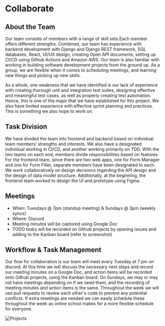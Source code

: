 # Collaborate

## About the Team

Our team consists of members with a range of skill sets.Each member offers different strengths. Combined, our team has experience with backend development with Django and Django REST framework, SQL databases, React, UI/UX design, creating Open API documents, setting up CI/CD using Github Actions and Amazon AWS. Our team is also familiar with working in building software development projects from the ground up. As a group, we are flexible when it comes to scheduling meetings, and learning new things and picking up new skills.

As a whole, one weakness that we have identified is our lack of experience with creating thorough unit and integration test suites, designing effective and meaningful test cases, as well as properly creating test automation. Hence, this is one of the major that we have established for this project. We also have limited experience with effective sprint planning and practices. This is something we also hope to work on.

## Task Division

We have divided the team into frontend and backend based on individual team members’ strengths and interests. We also have a designated individual working in CI/CD, and another working primarily on TDD. With the two teams on each end, members divide responsibilities based on features. For the frontend team, since there are two web apps, one for Form Manager and one for Form Filler, separate members have been designated to each. We work collaboratively on design decisions regarding the API design and the design of data model structure. Additionally, at the beginning, the frontend team worked to design the UI and prototype using Figma.

## Meetings

- When: Tuesdays @ 7pm (standup meeting) & Sundays @ 3pm (weekly syncs)
- Where: Discord
- Meeting minutes will be captured using Google Doc
- TODO tasks will be recorded on Github projects by opening issues and adding to the Kanban board (refer to screenshot)

## Workflow & Task Management

Our flow for collaboration is our team will meet every Tuesday at 7 pm on discord. At this time we will discuss the necessary next steps and record our meeting minutes on a Google Doc, and action items will be recorded onto Github projects, using the Kanban board. On Sundays, we may or may not have meetings depending on if we need them, and the recording of meeting minutes and action items is the same. Throughout the week we will use pull requests to review each other's code to prevent any potential conflicts. If extra meetings are needed we can easily schedule these throughout the week as online school makes for a more flexible schedule for everyone.

![Projects]()
